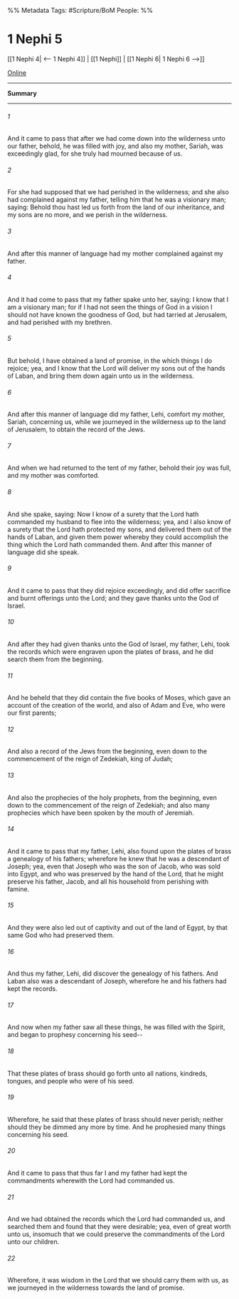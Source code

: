 %% Metadata
Tags: #Scripture/BoM
People: 
%%
# 1 Nephi 5
[[1 Nephi 4| <-- 1 Nephi 4]] | [[1 Nephi]] | [[1 Nephi 6| 1 Nephi 6 -->]]

[Online](https://churchofjesuschrist.org/study/scriptures/bofm/1-ne/5?lang=eng)

---
__Summary__



---
###### 1
And it came to pass that after we had come down into the wilderness unto our father, behold, he was filled with joy, and also my mother, Sariah, was exceedingly glad, for she truly had mourned because of us.
###### 2
For she had supposed that we had perished in the wilderness; and she also had complained against my father, telling him that he was a visionary man; saying: Behold thou hast led us forth from the land of our inheritance, and my sons are no more, and we perish in the wilderness.
###### 3
And after this manner of language had my mother complained against my father.
###### 4
And it had come to pass that my father spake unto her, saying: I know that I am a visionary man; for if I had not seen the things of God in a vision I should not have known the goodness of God, but had tarried at Jerusalem, and had perished with my brethren.
###### 5
But behold, I have obtained a land of promise, in the which things I do rejoice; yea, and I know that the Lord will deliver my sons out of the hands of Laban, and bring them down again unto us in the wilderness.
###### 6
And after this manner of language did my father, Lehi, comfort my mother, Sariah, concerning us, while we journeyed in the wilderness up to the land of Jerusalem, to obtain the record of the Jews.
###### 7
And when we had returned to the tent of my father, behold their joy was full, and my mother was comforted.
###### 8
And she spake, saying: Now I know of a surety that the Lord hath commanded my husband to flee into the wilderness; yea, and I also know of a surety that the Lord hath protected my sons, and delivered them out of the hands of Laban, and given them power whereby they could accomplish the thing which the Lord hath commanded them. And after this manner of language did she speak.
###### 9
And it came to pass that they did rejoice exceedingly, and did offer sacrifice and burnt offerings unto the Lord; and they gave thanks unto the God of Israel.
###### 10
And after they had given thanks unto the God of Israel, my father, Lehi, took the records which were engraven upon the plates of brass, and he did search them from the beginning.
###### 11
And he beheld that they did contain the five books of Moses, which gave an account of the creation of the world, and also of Adam and Eve, who were our first parents;
###### 12
And also a record of the Jews from the beginning, even down to the commencement of the reign of Zedekiah, king of Judah;
###### 13
And also the prophecies of the holy prophets, from the beginning, even down to the commencement of the reign of Zedekiah; and also many prophecies which have been spoken by the mouth of Jeremiah.
###### 14
And it came to pass that my father, Lehi, also found upon the plates of brass a genealogy of his fathers; wherefore he knew that he was a descendant of Joseph; yea, even that Joseph who was the son of Jacob, who was sold into Egypt, and who was preserved by the hand of the Lord, that he might preserve his father, Jacob, and all his household from perishing with famine.
###### 15
And they were also led out of captivity and out of the land of Egypt, by that same God who had preserved them.
###### 16
And thus my father, Lehi, did discover the genealogy of his fathers. And Laban also was a descendant of Joseph, wherefore he and his fathers had kept the records.
###### 17
And now when my father saw all these things, he was filled with the Spirit, and began to prophesy concerning his seed--
###### 18
That these plates of brass should go forth unto all nations, kindreds, tongues, and people who were of his seed.
###### 19
Wherefore, he said that these plates of brass should never perish; neither should they be dimmed any more by time. And he prophesied many things concerning his seed.
###### 20
And it came to pass that thus far I and my father had kept the commandments wherewith the Lord had commanded us.
###### 21
And we had obtained the records which the Lord had commanded us, and searched them and found that they were desirable; yea, even of great worth unto us, insomuch that we could preserve the commandments of the Lord unto our children.
###### 22
Wherefore, it was wisdom in the Lord that we should carry them with us, as we journeyed in the wilderness towards the land of promise.



